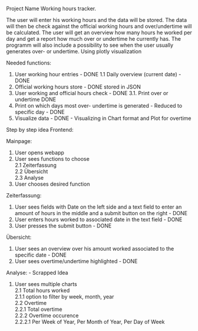 Project Name
Working hours tracker.

The user will enter his working hours and the data will be stored. The data will then be check against the official working hours and over/undertime will be calculated. The user will get an overview how many hours he worked per day and get a report how much over or undertime he currently has.
The programm will also include a possibility to see when the user usually generates over- or undertime. Using plotly visualization

Needed functions:
1. User working hour entries  - DONE
   1.1 Daily overview (current date)   - DONE
2. Official working hours store  - DONE stored in JSON
3. User working and official hours check  - DONE
    3.1. Print over or undertime  DONE
5. Print on which days most over- undertime is generated  - Reduced to specific day - DONE
6. Visualize data - DONE - Visualizing in Chart format and Plot for overtime

Step by step idea Frontend:

Mainpage:
1. User opens webapp
2. User sees functions to choose   
   2.1 Zeiterfassung   
   2.2 Übersicht   
   2.3 Analyse   
3. User chooses desired function   

Zeiterfassung:   
1. User sees fields with Date on the left side and a text field to enter an amount of hours in the middle and a submit button on the right   - DONE
2. User enters hours worked to associated date in the text field   - DONE
3. User presses the submit button  - DONE

Übersicht:  
1. User sees an overview over his amount worked associated to the specific date - DONE
2. User sees overtime/undertime highlighted - DONE

Analyse: - Scrapped Idea
1. User sees multiple charts  
    2.1 Total hours worked     
        2.1.1 option to filter by week, month, year  
    2.2 Overtime     
        2.2.1 Total overtime  
        2.2.2 Overtime occurence  
            2.2.2.1 Per Week of Year, Per Month of Year, Per Day of Week
   



